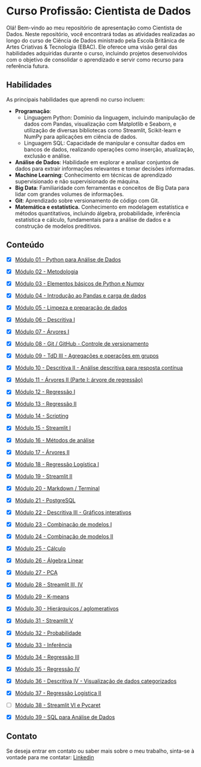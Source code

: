 # Curso Profissão: Cientista de Dados

Olá! Bem-vindo ao meu repositório de apresentação como Cientista de Dados. Neste repositório, você encontrará todas as atividades realizadas ao longo do curso de Ciência de Dados ministrado pela Escola Britânica de Artes Criativas & Tecnologia (EBAC). Ele oferece uma visão geral das habilidades adquiridas durante o curso, incluindo projetos desenvolvidos com o objetivo de consolidar o aprendizado e servir como recurso para referência futura.

## Habilidades
As principais habilidades que aprendi no curso incluem:
- **Programação**:
  - Linguagem Python: Domínio da linguagem, incluindo manipulação de dados com Pandas, visualização com Matplotlib e Seaborn, e utilização de diversas bibliotecas como Streamlit, Scikit-learn e NumPy para aplicações em ciência de dados.
  - Linguagem SQL: Capacidade de manipular e consultar dados em bancos de dados, realizando operações como inserção, atualização, exclusão e análise.
- **Análise de Dados**: Habilidade em explorar e analisar conjuntos de dados para extrair informações relevantes e tomar decisões informadas.
- **Machine Learning**: Conhecimento em técnicas de aprendizado supervisionado e não supervisionado de máquina.
- **Big Data**: Familiaridade com ferramentas e conceitos de Big Data para lidar com grandes volumes de informações.
- **Git**: Aprendizado sobre versionamento de código com Git.
- **Matemática e estatística.** Conhecimento em modelagem estatística e métodos quantitativos, incluindo álgebra, probabilidade, inferência estatística e cálculo, fundamentais para a análise de dados e a construção de modelos preditivos.

## Conteúdo

- [x] [Módulo 01 - Python para Análise de Dados](https://github.com/matheusparaujo1515/EBAC-Data-Science/tree/main/Mod01)

- [x] [Módulo 02 - Metodologia](https://github.com/matheusparaujo1515/EBAC-Data-Science/tree/main/Mod02)

- [x] [Módulo 03 - Elementos básicos de Python e Numpy](https://github.com/matheusparaujo1515/EBAC-Data-Science/tree/main/Mod03)

- [x] [Módulo 04 - Introdução ao Pandas e carga de dados](https://github.com/matheusparaujo1515/EBAC-Data-Science/tree/main/Mod04)

- [x] [Módulo 05 - Limpeza e preparação de dados](https://github.com/matheusparaujo1515/EBAC-Data-Science/tree/main/Mod05)

- [x] [Módulo 06 - Descritiva I](https://github.com/matheusparaujo1515/EBAC-Data-Science/tree/main/Mod06)

- [x] [Módulo 07 - Árvores I](https://github.com/matheusparaujo1515/EBAC-Data-Science/tree/main/Mod07)

- [x] [Módulo 08 - Git / GitHub - Controle de versionamento](https://github.com/matheusparaujo1515/EBAC-Data-Science/tree/main/Mod08)

- [x] [Módulo 09 - TdD III - Agregações e operações em grupos](https://github.com/matheusparaujo1515/EBAC-Data-Science/tree/main/Mod09)

- [x] [Módulo 10 - Descritiva II - Análise descritiva para resposta contínua](https://github.com/matheusparaujo1515/EBAC-Data-Science/tree/main/Mod10)

- [x] [Módulo 11 - Árvores II (Parte I: árvore de regressão)](https://github.com/matheusparaujo1515/EBAC-Data-Science/tree/main/Mod11)

- [x] [Módulo 12 - Regressão I](https://github.com/matheusparaujo1515/EBAC-Data-Science/tree/main/Mod12)

- [x] [Módulo 13 - Regressão II](https://github.com/matheusparaujo1515/EBAC-Data-Science/tree/main/Mod13)

- [x] [Módulo 14 - Scripting](https://github.com/matheusparaujo1515/EBAC-Data-Science/tree/main/Mod14)

- [x] [Módulo 15 - Streamlit I](https://github.com/matheusparaujo1515/EBAC-Data-Science/tree/main/Mod15)

- [x] [Módulo 16 - Métodos de análise](https://github.com/matheusparaujo1515/EBAC-Data-Science/tree/main/Mod16)

- [x] [Módulo 17 - Árvores II](https://github.com/matheusparaujo1515/EBAC-Data-Science/tree/main/Mod17)

- [x] [Módulo 18 - Regressão Logística I](https://github.com/matheusparaujo1515/EBAC-Data-Science/tree/main/Mod18)

- [x] [Módulo 19 - Streamlit II](https://github.com/matheusparaujo1515/EBAC-Data-Science/tree/main/Mod19)

- [x] [Módulo 20 - Markdown / Terminal](https://github.com/matheusparaujo1515/EBAC-Data-Science/tree/main/Mod20)
  
- [x] [Módulo 21 - PostgreSQL](https://github.com/matheusparaujo1515/EBAC-Data-Science/tree/main/Mod21)

- [x] [Módulo 22 - Descritiva III - Gráficos interativos](https://github.com/matheusparaujo1515/EBAC-Data-Science/tree/main/Mod22)
  
- [x] [Módulo 23 - Combinação de modelos I](https://github.com/matheusparaujo1515/EBAC-Data-Science/tree/main/Mod23)
  
- [x] [Módulo 24 - Combinação de modelos II](https://github.com/matheusparaujo1515/EBAC-Data-Science/tree/main/Mod24)

- [x] [Módulo 25 - Cálculo](https://github.com/matheusparaujo1515/EBAC-Data-Science/tree/main/Mod25)

- [x] [Módulo 26 - Álgebra Linear](https://github.com/matheusparaujo1515/EBAC-Data-Science/tree/main/Mod26)

- [x] [Módulo 27 - PCA](https://github.com/matheusparaujo1515/EBAC-Data-Science/tree/main/Mod27)

- [x] [Módulo 28 - Streamlit III, IV](https://github.com/matheusparaujo1515/EBAC-Data-Science/tree/main/Mod28)

- [x] [Módulo 29 - K-means](https://github.com/matheusparaujo1515/EBAC-Data-Science/tree/main/Mod29)

- [x] [Módulo 30 - Hierárquicos / aglomerativos](https://github.com/matheusparaujo1515/EBAC-Data-Science/tree/main/Mod30)

- [x] [Módulo 31 - Streamlit V](https://github.com/matheusparaujo1515/EBAC-Data-Science/tree/main/Mod31)

- [x] [Módulo 32 - Probabilidade](https://github.com/matheusparaujo1515/EBAC-Data-Science/tree/main/Mod32)

- [x] [Módulo 33 - Inferência](https://github.com/matheusparaujo1515/EBAC-Data-Science/tree/main/Mod33)

- [x] [Módulo 34 - Regressão III](https://github.com/matheusparaujo1515/EBAC-Data-Science/tree/main/Mod34)

- [x] [Módulo 35 - Regressão IV](https://github.com/matheusparaujo1515/EBAC-Data-Science/tree/main/Mod35)

- [x] [Módulo 36 - Descritiva IV - Visualização de dados categorizados](https://github.com/matheusparaujo1515/EBAC-Data-Science/tree/main/Mod36)

- [x] [Módulo 37 - Regressão Logística II](https://github.com/matheusparaujo1515/EBAC-Data-Science/tree/main/Mod37)

- [ ] [Módulo 38 - Streamlit VI e Pycaret](https://github.com/matheusparaujo1515/EBAC-Data-Science/tree/main/Mod38)

- [x] [Módulo 39 - SQL para Análise de Dados](https://github.com/matheusparaujo1515/EBAC-Data-Science/tree/main/Mod39)

## Contato
Se deseja entrar em contato ou saber mais sobre o meu trabalho, sinta-se à vontade para me contatar:
[Linkedin](https://www.linkedin.com/in/matheus-p-araujo/)

